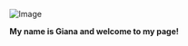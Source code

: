 ![Image](https://www.google.com/imgres?imgurl=https://sportshub.cbsistatic.com/i/2022/05/16/3eee5cbd-0e19-48fd-a094-500cfe42c931/spy-x-family-anya-heh-anime.jpg&tbnid=U-DexQDxQYvNXM&vet=1&imgrefurl=https://comicbook.com/anime/news/spy-x-family-anya-heh-face-anime-memes/&docid=FhNcQrjdYJKTHM&w=1200&h=628&source=sh/x/im)

**My name is Giana and welcome to my page!**

